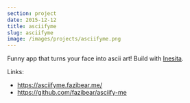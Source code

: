 ```yaml
---
section: project
date: 2015-12-12
title: asciifyme
slug: asciifyme
image: /images/projects/asciifyme.png
---
```

Funny app that turns your face into ascii art! Build with [Inesita](https://github.com/inesita-rb/inesita).

Links:
- https://asciifyme.fazibear.me/
- https://github.com/fazibear/asciify-me
